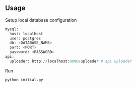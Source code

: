
## Usage
Setup local database configuration
```python
mysql:
  host: localhost
  user: postgres
  db: <DATABASE_NAME>
  port: <PORT>
  password: <PASSWORD>
api:
  uploader: http://localhost:8000/uploader # api uploader
```
Run
```
python initial.py
```
